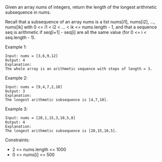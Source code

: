 Given an array nums of integers, return the length of the longest arithmetic subsequence in nums.

Recall that a subsequence of an array nums is a list nums[i1], nums[i2], ..., nums[ik] with 0 <= i1 < i2 < ... < ik <= nums.length - 1, and that a sequence seq is arithmetic if seq[i+1] - seq[i] are all the same value (for 0 <= i < seq.length - 1).


Example 1:
```
Input: nums = [3,6,9,12]
Output: 4
Explanation: 
The whole array is an arithmetic sequence with steps of length = 3.
```

Example 2:
```
Input: nums = [9,4,7,2,10]
Output: 3
Explanation: 
The longest arithmetic subsequence is [4,7,10].
```

Example 3:
```
Input: nums = [20,1,15,3,10,5,8]
Output: 4
Explanation: 
The longest arithmetic subsequence is [20,15,10,5].
```

Constraints:

- 2 <= nums.length <= 1000
- 0 <= nums[i] <= 500